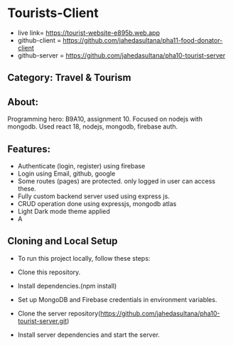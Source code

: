 
# Tourists-Client

- live link= https://tourist-website-e895b.web.app
- github-client = https://github.com/jahedasultana/pha11-food-donator-client
- github-server = https://github.com/jahedasultana/pha10-tourist-server

## Category: Travel & Tourism


## About:
Programming hero: B9A10, assignment 10. Focused on nodejs with mongodb. Used react 18, nodejs, mongodb, firebase auth. 

## Features:
  - Authenticate (login, register) using firebase
  - Login using Email, github, google 
  - Some routes (pages) are protected. only logged in user can access these.
  - Fully custom backend server used using express js.
  - CRUD operation done using expressjs, mongodb atlas
  - Light Dark mode theme applied
  - A

 ##  Cloning and Local Setup
- To run this project locally, follow these steps:

- Clone this repository.
- Install dependencies.(npm install)
- Set up MongoDB and Firebase credentials in environment variables.
- Clone the server repository(https://github.com/jahedasultana/pha10-tourist-server.git)
- Install server dependencies and start the server.